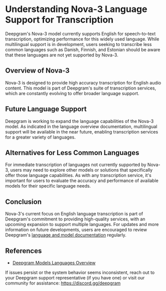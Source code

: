 # Understanding Nova-3 Language Support for Transcription

Deepgram's Nova-3 model currently supports English for speech-to-text transcription, optimizing performance for this widely used language. While multilingual support is in development, users seeking to transcribe less common languages such as Danish, Finnish, and Estonian should be aware that these languages are not yet supported by Nova-3.

## Overview of Nova-3
Nova-3 is designed to provide high accuracy transcription for English audio content. This model is part of Deepgram's suite of transcription services, which are constantly evolving to offer broader language support.

## Future Language Support
Deepgram is working to expand the language capabilities of the Nova-3 model. As indicated in the language overview documentation, multilingual support will be available in the near future, enabling transcription services for a greater variety of languages.

## Alternatives for Less Common Languages
For immediate transcription of languages not currently supported by Nova-3, users may need to explore other models or solutions that specifically offer those language capabilities. As with any transcription service, it's important for users to evaluate the accuracy and performance of available models for their specific language needs.

## Conclusion
Nova-3's current focus on English language transcription is part of Deepgram's commitment to providing high-quality services, with an upcoming expansion to support multiple languages. For updates and more information on future developments, users are encouraged to review Deepgram's [language and model documentation](https://developers.deepgram.com/docs/models-languages-overview) regularly.

## References
- [Deepgram Models Languages Overview](https://developers.deepgram.com/docs/models-languages-overview)
  
If issues persist or the system behavior seems inconsistent, reach out to your Deepgram support representative (if you have one) or visit our community for assistance: https://discord.gg/deepgram